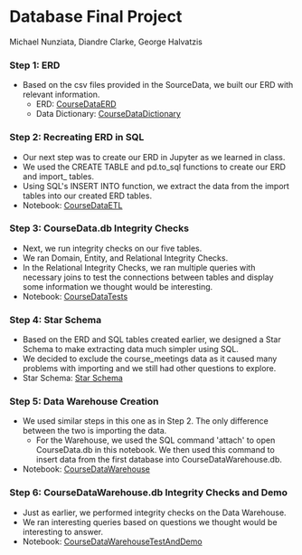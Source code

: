 # Database Final Project

Michael Nunziata, Diandre Clarke, George Halvatzis

### Step 1: ERD

- Based on the csv files provided in the SourceData, we built our ERD with relevant information.
    - ERD: [CourseDataERD](CourseDataERD.pdf)
    - Data Dictionary: [CourseDataDictionary](CourseDataDictionary.md)
    
### Step 2: Recreating ERD in SQL

- Our next step was to create our ERD in Jupyter as we learned in class.
- We used the CREATE TABLE and pd.to_sql functions to create our ERD and import_ tables.
- Using SQL's INSERT INTO function, we extract the data from the import tables into our created ERD tables.
- Notebook: [CourseDataETL](CourseDataETL.ipynb)

### Step 3: CourseData.db Integrity Checks

- Next, we run integrity checks on our five tables.
- We ran Domain, Entity, and Relational Integrity Checks.
- In the Relational Integrity Checks, we ran multiple queries with necessary joins to test the connections between tables and display some information we thought would be interesting.
- Notebook: [CourseDataTests](CourseDataTests.ipynb)

### Step 4: Star Schema

- Based on the ERD and SQL tables created earlier, we designed a Star Schema to make extracting data much simpler using SQL.
- We decided to exclude the course_meetings data as it caused many problems with importing and we still had other questions to explore.
- Star Schema: [Star Schema](DataWarehouseERD.pdf)

### Step 5: Data Warehouse Creation

- We used similar steps in this one as in Step 2. The only difference between the two is importing the data.
    - For the Warehouse, we used the SQL command 'attach' to open CourseData.db in this notebook. We then used this command to insert data from the first database into CourseDataWarehouse.db.
- Notebook: [CourseDataWarehouse](CourseDataWarehouse.ipynb)

### Step 6: CourseDataWarehouse.db Integrity Checks and Demo

- Just as earlier, we performed integrity checks on the Data Warehouse.
- We ran interesting queries based on questions we thought would be interesting to answer.
- Notebook: [CourseDataWarehouseTestAndDemo](CourseDataWarehouseTestAndDemo.ipynb)